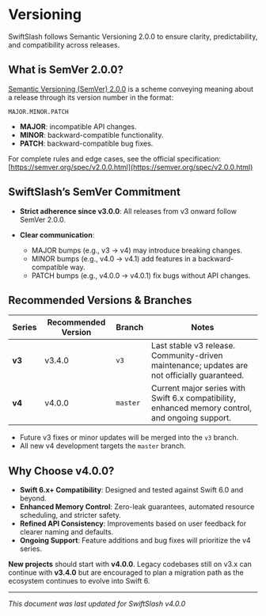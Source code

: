 # Versioning

SwiftSlash follows Semantic Versioning 2.0.0 to ensure clarity, predictability, and compatibility across releases.

## What is SemVer 2.0.0?

[Semantic Versioning (SemVer) 2.0.0](https://semver.org/spec/v2.0.0.html) is a scheme conveying meaning about a release through its version number in the format:

```
MAJOR.MINOR.PATCH
```

- **MAJOR**: incompatible API changes.
- **MINOR**: backward-compatible functionality.
- **PATCH**: backward-compatible bug fixes.

For complete rules and edge cases, see the official specification: [https://semver.org/spec/v2.0.0.html](https://semver.org/spec/v2.0.0.html)

## SwiftSlash’s SemVer Commitment

- **Strict adherence since v3.0.0**: All releases from v3 onward follow SemVer 2.0.0.
- **Clear communication**:

	- MAJOR bumps (e.g., v3 → v4) may introduce breaking changes.
	- MINOR bumps (e.g., v4.0 → v4.1) add features in a backward-compatible way.
	- PATCH bumps (e.g., v4.0.0 → v4.0.1) fix bugs without API changes.

## Recommended Versions & Branches

| Series | Recommended Version | Branch   | Notes                                                                                            |
| ------ | ------------------- | -------- | ------------------------------------------------------------------------------------------------ |
| **v3** | v3.4.0              | `v3`     | Last stable v3 release. Community-driven maintenance; updates are not officially guaranteed.     |
| **v4** | v4.0.0              | `master` | Current major series with Swift 6.x compatibility, enhanced memory control, and ongoing support. |

- Future v3 fixes or minor updates will be merged into the `v3` branch.
- All new v4 development targets the `master` branch.

## Why Choose v4.0.0?

- **Swift 6.x+ Compatibility**: Designed and tested against Swift 6.0 and beyond.
- **Enhanced Memory Control**: Zero-leak guarantees, automated resource scheduling, and stricter safety.
- **Refined API Consistency**: Improvements based on user feedback for clearer naming and defaults.
- **Ongoing Support**: Feature additions and bug fixes will prioritize the v4 series.

**New projects** should start with **v4.0.0**.
Legacy codebases still on v3.x can continue with **v3.4.0** but are encouraged to plan a migration path as the ecosystem continues to evolve into Swift 6.

---

*This document was last updated for SwiftSlash v4.0.0*
